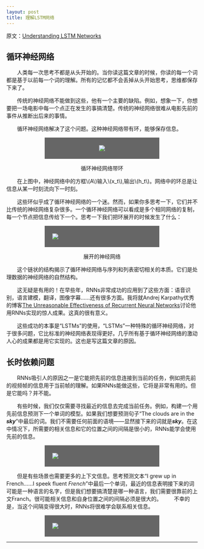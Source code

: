 ```yaml
---
layout: post
title: 理解LSTM网络
---
```

<script type="text/javascript" src="http://cdn.mathjax.org/mathjax/latest/MathJax.js?config=default"></script>

原文：[Understanding LSTM Networks](http://colah.github.io/posts/2015-08-Understanding-LSTMs/)
## 循环神经网络
&emsp;&emsp;人类每一次思考不都是从头开始的。当你读这篇文章的时候，你读的每一个词都是基于以前每一个词的理解。所有的记忆都不会丢掉从头开始思考，思维都保存下来了。

&emsp;&emsp;传统的神经网络不能做到这些，他有一个主要的缺陷。例如，想象一下，你想要把一场电影中每一个点正在发生的事搞清楚。传统的神经网络很难从电影先前的事件从推断出后来的事情。

&emsp;&emsp;循环神经网络解决了这个问题。这种神经网络带有环，能够保存信息。

<div align = "center" style="margin-left:20%;margin-right:20%;padding:20px 25% 20px 25%;background-color:#666;"><!--上 右 下 左-->
	<img src="http://colah.github.io/posts/2015-08-Understanding-LSTMs/img/RNN-rolled.png" />
</div>
<p align = "center">循环神经网络带环</p>


&emsp;&emsp;在上图中，神经网络中的方框\\(A\\)输入\\(x_t\\),输出\\(h_t\\)。网络中的环总是让信息从某一时刻流向下一时刻。

&emsp;&emsp;这些环似乎成了循环神经网络的一个迷。然而，如果你多思考一下，它们并不比传统的神经网络复杂很多。一个循环神经网络可以看成是多个相同网络的复制，每一个节点把信息传给下一个。思考一下我们把环展开的时候发生了什么：

<div style="margin-left:20%;margin-right:20%;padding:20px 20px 20px 20px;background-color:#666;">
	<img src="http://colah.github.io/posts/2015-08-Understanding-LSTMs/img/RNN-unrolled.png"/>
</div>
<p align="center">展开的神经网络</p>

&emsp;&emsp;这个链状的结构揭示了循环神经网络与序列和列表密切相关的本质。它们是处理数据的神经网络的自然结构。

&emsp;&emsp;这无疑是有用的！在早些年，RNNs非常成功的应用到了这些方面：语音识别，语言建模，翻译，图像字幕……还有很多方面。我将就Andrej Karpathy优秀的博客[The Unreasonable Effectiveness of Recurrent Neural Networks](http://karpathy.github.io/2015/05/21/rnn-effectiveness/)讨论他用RNNs实现的惊人成果。这真的很有意义。

&emsp;&emsp;这些成功的本事是“LSTMs”的使用，“LSTMs”一种特殊的循环神经网络，对于很多问题，它比标准的神经网络表现得更好。几乎所有基于循环神经网络的激动人心的成果都是用它实现的。这也是写这篇文章的原因。

## 长时依赖问题
&emsp;&emsp;RNNs吸引人的原因之一是它能把先前的信息连接到当前的任务，例如把先前的视频帧的信息用于当前帧的理解。如果RNNs能做这些，它将是非常有用的。但是它能吗？并不能。

&emsp;&emsp;有些时候，我们仅仅需要寻找最近的信息去完成当前任务。例如，构建一个用先前信息预测下一个单词的模型。如果我们想要预测句子“The clouds are in the __*sky*__”中最后的词。我们不需要任何前面的语境——显然接下来的词就是***sky***。在这中情况下，所需要的相关信息和它的位置之间的间隔是很小的，RNNs能学会使用先前的信息。

<div style="margin-left:20%;margin-right:20%;padding:20px 20px 20px 20px;background-color:#666;"> 
	<img src="http://colah.github.io/posts/2015-08-Understanding-LSTMs/img/RNN-shorttermdepdencies.png"/>
</div>

&emsp;&emsp;但是有些场景也需要更多的上下文信息。思考预测文本“I grew up in French……I speek fluent *French*”中最后一个单词，最近的信息表明接下来的词可能是一种语言的名字，但是我们想要搞清楚是哪一种语言，我们需要很靠前的上文Franch。很可能相关信息和自身位置之间的间隔必须是很大的。
&emsp;&emsp;不幸的是，当这个间隔变得很大时，RNNs将很难学会联系相关信息。

<div style="margin-left:20%;margin-right:20%;padding:20px 20px 20px 20px;background-color:#666;"> 
	<img src="http://colah.github.io/posts/2015-08-Understanding-LSTMs/img/RNN-shorttermdepdencies.png"/>
</div>

---
